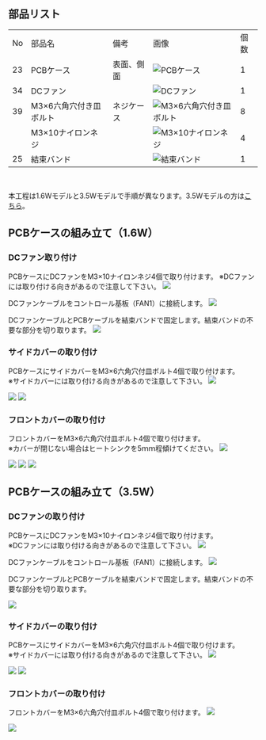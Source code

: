 ## 部品リスト
<table class="packing-list">
<tbody>
<tr>
<td>No</td>
<td>部品名</td>
<td>備考</td>
<td class="packing-img">画像</td>
<td>個数</td>
</tr>
<tr>
<td>23</td>
<td>PCBケース</td>
<td>表面、側面</td>
<td><img src="./images/08/p8-1.jpg" alt="PCBケース"></td>
<td>1</td>
</tr>
<tr>
<td>34</td>
<td>DCファン</td>
<td></td>
<td><img src="./images/08/p8-2.jpg" alt="DCファン"></td>
<td>1</td>
</tr>
<tr>
<td>39</td>
<td>M3&times;6六角穴付き皿ボルト</td>
<td>ネジケース</td>
<td><img src="./images/08/p8-3.jpg" alt="M3&times;6六角穴付き皿ボルト"></td>
<td>8</td>
</tr>
<tr>
<td></td>
<td>M3&times;10ナイロンネジ</td>
<td></td>
<td><img src="./images/08/p8-4.jpg" alt="M3&times;10ナイロンネジ"></td>
<td>4</td>
</tr>
<tr>
<td>25</td>
<td>結束バンド</td>
<td></td>
<td><img src="./images/07/p7-4.jpg" alt="結束バンド"></td>
<td>1</td>
</tr>
</tbody>
</table>

<br>

本工程は1.6Wモデルと3.5Wモデルで手順が異なります。3.5Wモデルの方は<a href="/manual/fabool-laser-mini-300-230-pcb-case-assembly/#PCB35W">こちら</a>。

## PCBケースの組み立て（1.6W）
### DCファン取り付け
PCBケースにDCファンをM3&times;10ナイロンネジ4個で取り付けます。
※DCファンには取り付ける向きがあるので注意して下さい。
<img src="./images/08/mini-300mm_08_01.jpg">

DCファンケーブルをコントロール基板（FAN1）に接続します。
<img src="./images/08/mini-300mm_08_02.jpg">

DCファンケーブルとPCBケーブルを結束バンドで固定します。結束バンドの不要な部分を切り取ります。
<img src="./images/08/mini-300mm_08_03.jpg">

### サイドカバーの取り付け
PCBケースにサイドカバーをM3&times;6六角穴付皿ボルト4個で取り付けます。  
※サイドカバーには取り付ける向きがあるので注意して下さい。
<img src="./images/08/mini-300mm_08_19.jpg">

<img src="./images/08/mini-300mm_08_05.jpg">

<img src="./images/08/mini-300mm_08_06.jpg">

### フロントカバーの取り付け
フロントカバーをM3&times;6六角穴付皿ボルト4個で取り付けます。  
※カバーが閉じない場合はヒートシンクを5ｍｍ程傾けてください。
<img src="./images/08/mini-300mm_08_07.jpg">

<img src="./images/08/mini-300mm_08_08.jpg">

<img src="./images/08/mini-300mm_08_09.jpg">

<img src="./images/08/mini-300mm_08_10.jpg">

## PCBケースの組み立て（3.5W）
### DCファンの取り付け
PCBケースにDCファンをM3&times;10ナイロンネジ4個で取り付けます。  
※DCファンには取り付ける向きがあるので注意して下さい。
<img src="./images/08/mini-300mm_08_01.jpg">

DCファンケーブルをコントロール基板（FAN1）に接続します。
<img src="./images/08/mini-300mm_08_12.jpg">

DCファンケーブルとPCBケーブルを結束バンドで固定します。結束バンドの不要な部分を切り取ります。

<img src="./images/08/mini-300mm_08_13.jpg">


### サイドカバーの取り付け
PCBケースにサイドカバーをM3&times;6六角穴付皿ボルト4個で取り付けます。  
※サイドカバーには取り付ける向きがあるので注意して下さい。
<img src="./images/08/mini-300mm_08_19.jpg">

<img src="./images/08/mini-300mm_08_15.jpg">

<img src="./images/08/mini-300mm_08_16.jpg">

### フロントカバーの取り付け
フロントカバーをM3&times;6六角穴付皿ボルト4個で取り付けます。
<img src="./images/08/mini-300mm_08_09.jpg">

<img src="./images/08/mini-300mm_08_10.jpg">
